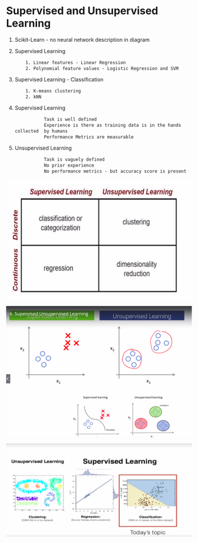 # Supervised and Unsupervised Learning 


1. Scikit-Learn - no neural network description in diagram 

2. Supervised Learning 
 
           1. Linear features - Linear Regression
           2. Polynomial feature values - Logistic Regression and SVM
           
3. Supervised Learning - Classification 
         
           1. K-means clustering
           2. kNN
          
 4. Supervised Learning 
 
                   Task is well defined
                   Experience is there as training data is in the hands collected  by humans
                   Performance Metrics are measurable

 5. Unsupervised Learning 
                   
                   Task is vaguely defined
                   No prior experience 
                   No performance metrics - but accuracy score is present 
                  
                   
           
           
 ![Screenshot](https://github.com/SubalakshmiShanthosi/ML101Udemy/blob/master/typesOfMLProcess.png)
   
 ![Screenshot](https://github.com/SubalakshmiShanthosi/ML101Udemy/blob/master/supervisedUnsupervised.png)
 
 ![Screenshot](https://github.com/SubalakshmiShanthosi/ML101Udemy/blob/master/supervisedUnsupervisedLearning.png)
